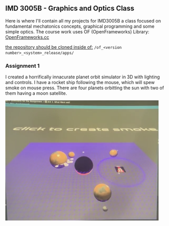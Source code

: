 ## IMD 3005B - Graphics and Optics Class
Here is where I'll contain all my projects for IMD3005B a class focused on fundamental mechatonics concepts, graphical programming and some simple optics. The course work uses OF (OpenFrameworks) Library: <a href="https://openframeworks.cc/">OpenFrameworks.cc</a> 

<u>the repository should be cloned inside of:</u> ``` /of_<version number>_<system>_release/apps/ ```

### Assignment 1
 <p>I created a horrifically innacurate planet orbit simulator in 3D with lighting and controls. I have a rocket ship following the mouse, which will spew smoke on mouse press. There are four planets orbitting the sun with two of them having a moon satellite.</p>
<!-- <video width="480px" autoplay controls>
    <source src="readmeAssets/A01.mp4" type="video/mp4">
</video> -->
<img width="480px" src="https://raw.githubusercontent.com/Landwhich/IMD3005B/refs/heads/main/readmeAssets/A01.png">

